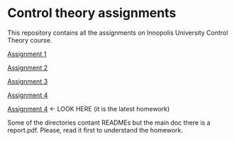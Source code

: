 # Control theory assignments

This repository contains all the assignments on Innopolis University Control Theory course.

[Assignment 1](/Assignment1)	

[Assignment 2](/Assignment2)

[Assignment 3](/Assignment3)

[Assignment 4](/Assignment4)

[Assignment 4](/Assignment5) <- LOOK HERE (it is the latest homework)

Some of the directories contant READMEs but the main doc there is a report.pdf. Please, read it first to understand the homework.
